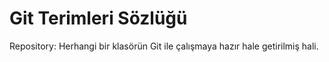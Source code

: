 # Git Terimleri Sözlüğü

Repository: Herhangi bir klasörün Git ile çalışmaya hazır hale getirilmiş hali.
